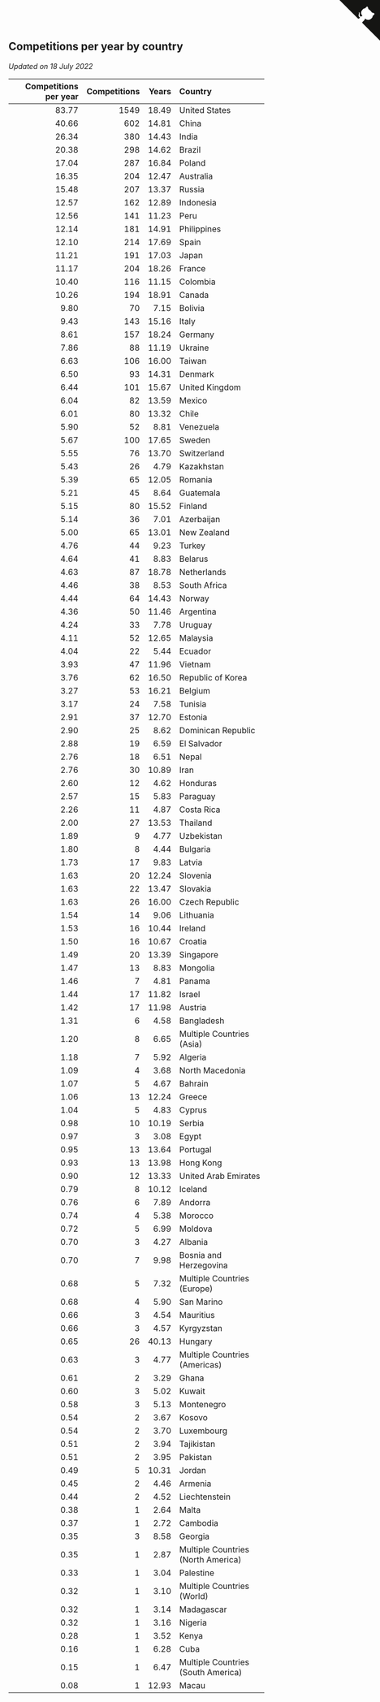 ## Competitions per year by country

*Updated on 18 July 2022*

| Competitions per year | Competitions | Years | Country |
| ---: | ---: | ---: | :--- |
| 83.77 | 1549 | 18.49 | United States |
| 40.66 | 602 | 14.81 | China |
| 26.34 | 380 | 14.43 | India |
| 20.38 | 298 | 14.62 | Brazil |
| 17.04 | 287 | 16.84 | Poland |
| 16.35 | 204 | 12.47 | Australia |
| 15.48 | 207 | 13.37 | Russia |
| 12.57 | 162 | 12.89 | Indonesia |
| 12.56 | 141 | 11.23 | Peru |
| 12.14 | 181 | 14.91 | Philippines |
| 12.10 | 214 | 17.69 | Spain |
| 11.21 | 191 | 17.03 | Japan |
| 11.17 | 204 | 18.26 | France |
| 10.40 | 116 | 11.15 | Colombia |
| 10.26 | 194 | 18.91 | Canada |
| 9.80 | 70 | 7.15 | Bolivia |
| 9.43 | 143 | 15.16 | Italy |
| 8.61 | 157 | 18.24 | Germany |
| 7.86 | 88 | 11.19 | Ukraine |
| 6.63 | 106 | 16.00 | Taiwan |
| 6.50 | 93 | 14.31 | Denmark |
| 6.44 | 101 | 15.67 | United Kingdom |
| 6.04 | 82 | 13.59 | Mexico |
| 6.01 | 80 | 13.32 | Chile |
| 5.90 | 52 | 8.81 | Venezuela |
| 5.67 | 100 | 17.65 | Sweden |
| 5.55 | 76 | 13.70 | Switzerland |
| 5.43 | 26 | 4.79 | Kazakhstan |
| 5.39 | 65 | 12.05 | Romania |
| 5.21 | 45 | 8.64 | Guatemala |
| 5.15 | 80 | 15.52 | Finland |
| 5.14 | 36 | 7.01 | Azerbaijan |
| 5.00 | 65 | 13.01 | New Zealand |
| 4.76 | 44 | 9.23 | Turkey |
| 4.64 | 41 | 8.83 | Belarus |
| 4.63 | 87 | 18.78 | Netherlands |
| 4.46 | 38 | 8.53 | South Africa |
| 4.44 | 64 | 14.43 | Norway |
| 4.36 | 50 | 11.46 | Argentina |
| 4.24 | 33 | 7.78 | Uruguay |
| 4.11 | 52 | 12.65 | Malaysia |
| 4.04 | 22 | 5.44 | Ecuador |
| 3.93 | 47 | 11.96 | Vietnam |
| 3.76 | 62 | 16.50 | Republic of Korea |
| 3.27 | 53 | 16.21 | Belgium |
| 3.17 | 24 | 7.58 | Tunisia |
| 2.91 | 37 | 12.70 | Estonia |
| 2.90 | 25 | 8.62 | Dominican Republic |
| 2.88 | 19 | 6.59 | El Salvador |
| 2.76 | 18 | 6.51 | Nepal |
| 2.76 | 30 | 10.89 | Iran |
| 2.60 | 12 | 4.62 | Honduras |
| 2.57 | 15 | 5.83 | Paraguay |
| 2.26 | 11 | 4.87 | Costa Rica |
| 2.00 | 27 | 13.53 | Thailand |
| 1.89 | 9 | 4.77 | Uzbekistan |
| 1.80 | 8 | 4.44 | Bulgaria |
| 1.73 | 17 | 9.83 | Latvia |
| 1.63 | 20 | 12.24 | Slovenia |
| 1.63 | 22 | 13.47 | Slovakia |
| 1.63 | 26 | 16.00 | Czech Republic |
| 1.54 | 14 | 9.06 | Lithuania |
| 1.53 | 16 | 10.44 | Ireland |
| 1.50 | 16 | 10.67 | Croatia |
| 1.49 | 20 | 13.39 | Singapore |
| 1.47 | 13 | 8.83 | Mongolia |
| 1.46 | 7 | 4.81 | Panama |
| 1.44 | 17 | 11.82 | Israel |
| 1.42 | 17 | 11.98 | Austria |
| 1.31 | 6 | 4.58 | Bangladesh |
| 1.20 | 8 | 6.65 | Multiple Countries (Asia) |
| 1.18 | 7 | 5.92 | Algeria |
| 1.09 | 4 | 3.68 | North Macedonia |
| 1.07 | 5 | 4.67 | Bahrain |
| 1.06 | 13 | 12.24 | Greece |
| 1.04 | 5 | 4.83 | Cyprus |
| 0.98 | 10 | 10.19 | Serbia |
| 0.97 | 3 | 3.08 | Egypt |
| 0.95 | 13 | 13.64 | Portugal |
| 0.93 | 13 | 13.98 | Hong Kong |
| 0.90 | 12 | 13.33 | United Arab Emirates |
| 0.79 | 8 | 10.12 | Iceland |
| 0.76 | 6 | 7.89 | Andorra |
| 0.74 | 4 | 5.38 | Morocco |
| 0.72 | 5 | 6.99 | Moldova |
| 0.70 | 3 | 4.27 | Albania |
| 0.70 | 7 | 9.98 | Bosnia and Herzegovina |
| 0.68 | 5 | 7.32 | Multiple Countries (Europe) |
| 0.68 | 4 | 5.90 | San Marino |
| 0.66 | 3 | 4.54 | Mauritius |
| 0.66 | 3 | 4.57 | Kyrgyzstan |
| 0.65 | 26 | 40.13 | Hungary |
| 0.63 | 3 | 4.77 | Multiple Countries (Americas) |
| 0.61 | 2 | 3.29 | Ghana |
| 0.60 | 3 | 5.02 | Kuwait |
| 0.58 | 3 | 5.13 | Montenegro |
| 0.54 | 2 | 3.67 | Kosovo |
| 0.54 | 2 | 3.70 | Luxembourg |
| 0.51 | 2 | 3.94 | Tajikistan |
| 0.51 | 2 | 3.95 | Pakistan |
| 0.49 | 5 | 10.31 | Jordan |
| 0.45 | 2 | 4.46 | Armenia |
| 0.44 | 2 | 4.52 | Liechtenstein |
| 0.38 | 1 | 2.64 | Malta |
| 0.37 | 1 | 2.72 | Cambodia |
| 0.35 | 3 | 8.58 | Georgia |
| 0.35 | 1 | 2.87 | Multiple Countries (North America) |
| 0.33 | 1 | 3.04 | Palestine |
| 0.32 | 1 | 3.10 | Multiple Countries (World) |
| 0.32 | 1 | 3.14 | Madagascar |
| 0.32 | 1 | 3.16 | Nigeria |
| 0.28 | 1 | 3.52 | Kenya |
| 0.16 | 1 | 6.28 | Cuba |
| 0.15 | 1 | 6.47 | Multiple Countries (South America) |
| 0.08 | 1 | 12.93 | Macau |


<a href="https://github.com/jonatanklosko/wca_statistics" class="github-corner" aria-label="View source on Github"><svg width="80" height="80" viewBox="0 0 250 250" style="fill:#151513; color:#fff; position: absolute; top: 0; border: 0; right: 0;" aria-hidden="true"><path d="M0,0 L115,115 L130,115 L142,142 L250,250 L250,0 Z"></path><path d="M128.3,109.0 C113.8,99.7 119.0,89.6 119.0,89.6 C122.0,82.7 120.5,78.6 120.5,78.6 C119.2,72.0 123.4,76.3 123.4,76.3 C127.3,80.9 125.5,87.3 125.5,87.3 C122.9,97.6 130.6,101.9 134.4,103.2" fill="currentColor" style="transform-origin: 130px 106px;" class="octo-arm"></path><path d="M115.0,115.0 C114.9,115.1 118.7,116.5 119.8,115.4 L133.7,101.6 C136.9,99.2 139.9,98.4 142.2,98.6 C133.8,88.0 127.5,74.4 143.8,58.0 C148.5,53.4 154.0,51.2 159.7,51.0 C160.3,49.4 163.2,43.6 171.4,40.1 C171.4,40.1 176.1,42.5 178.8,56.2 C183.1,58.6 187.2,61.8 190.9,65.4 C194.5,69.0 197.7,73.2 200.1,77.6 C213.8,80.2 216.3,84.9 216.3,84.9 C212.7,93.1 206.9,96.0 205.4,96.6 C205.1,102.4 203.0,107.8 198.3,112.5 C181.9,128.9 168.3,122.5 157.7,114.1 C157.9,116.9 156.7,120.9 152.7,124.9 L141.0,136.5 C139.8,137.7 141.6,141.9 141.8,141.8 Z" fill="currentColor" class="octo-body"></path></svg></a><style>.github-corner:hover .octo-arm{animation:octocat-wave 560ms ease-in-out}@keyframes octocat-wave{0%,100%{transform:rotate(0)}20%,60%{transform:rotate(-25deg)}40%,80%{transform:rotate(10deg)}}@media (max-width:500px){.github-corner:hover .octo-arm{animation:none}.github-corner .octo-arm{animation:octocat-wave 560ms ease-in-out}}</style>

